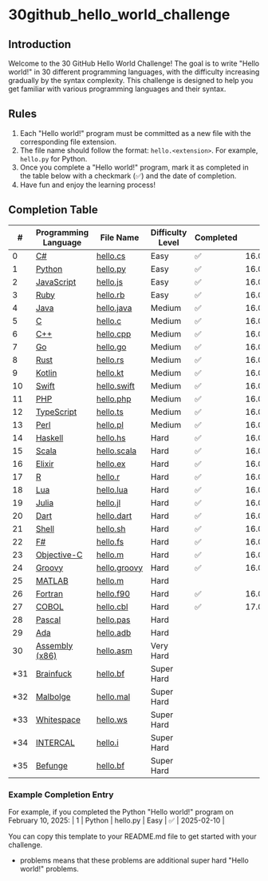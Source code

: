 # 30github_hello_world_challenge

## Introduction
Welcome to the 30 GitHub Hello World Challenge! The goal is to write "Hello world!" in 30 different programming languages, with the difficulty increasing gradually by the syntax complexity. This challenge is designed to help you get familiar with various programming languages and their syntax.

## Rules
1. Each "Hello world!" program must be committed as a new file with the corresponding file extension.
2. The file name should follow the format: `hello.<extension>`. For example, `hello.py` for Python.
3. Once you complete a "Hello world!" program, mark it as completed in the table below with a checkmark (✅) and the date of completion.
4. Have fun and enjoy the learning process!

## Completion Table

| #   | Programming Language                                                                 | File Name             | Difficulty Level | Completed | Date          |
|-----|---------------------------------------------------------------------------------------|------------------------|------------------|-----------|---------------|
| 0   | [C#](https://learn.microsoft.com/en-us/dotnet/csharp/)                               | [hello.cs](hello.cs)   | Easy             |  ✅         |  16.04.202          |
| 1   | [Python](https://python.org/)                                                        | [hello.py](hello.py)   | Easy             | ✅         | 16.04.2025     |
| 2   | [JavaScript](https://developer.mozilla.org/en-US/docs/Web/JavaScript)                | [hello.js](hello.js)   | Easy             |  ✅         | 16.04.2025               |
| 3   | [Ruby](https://www.ruby-lang.org/)                                                   | [hello.rb](hello.rb)   | Easy             |  ✅         |16.04.2025                 |
| 4   | [Java](https://www.java.com/)                                                        | [hello.java](hello.java)| Medium           | ✅          |      16.04.2025         |
| 5   | [C](https://www.cprogramming.com/)                                                   | [hello.c](hello.c)     | Medium           |  ✅          |      16.04.2025          |
| 6   | [C++](https://cplusplus.com/)                                                        | [hello.cpp](hello.cpp) | Medium           |  ✅         |      16.04.2025         |
| 7   | [Go](https://go.dev/)                                                                | [hello.go](hello.go)   | Medium           |  ✅          |    16.04.2025           |
| 8   | [Rust](https://www.rust-lang.org/)                                                   | [hello.rs](hello.rs)   | Medium           |  ✅         |    16.04.2025           |
| 9   | [Kotlin](https://kotlinlang.org/)                                                    | [hello.kt](hello.kt)   | Medium           |  ✅         |     16.04.2025          |
| 10  | [Swift](https://www.swift.org/)                                                      | [hello.swift](hello.swift)| Medium        |    ✅       |     16.04.2025           |
| 11  | [PHP](https://www.php.net/)                                                          | [hello.php](hello.php) | Medium           |    ✅       |     16.04.2025           |
| 12  | [TypeScript](https://www.typescriptlang.org/)                                        | [hello.ts](hello.ts)   | Medium           |  ✅         |    16.04.2025            |
| 13  | [Perl](https://www.perl.org/)                                                        | [hello.pl](hello.pl)   | Medium           |   ✅        |    16.04.2025           |
| 14  | [Haskell](https://www.haskell.org/)                                                  | [hello.hs](hello.hs)   | Hard             |   ✅         |   16.04.2025            |
| 15  | [Scala](https://www.scala-lang.org/)                                                 | [hello.scala](hello.scala)| Hard         |   ✅        |     16.04.2025           |
| 16  | [Elixir](https://elixir-lang.org/)                                                   | [hello.ex](hello.ex)   | Hard             |   ✅        |    16.04.2025          |
| 17  | [R](https://www.r-project.org/)                                                      | [hello.r](hello.r)     | Hard             |   ✅        |     16.04.2025          |
| 18  | [Lua](https://www.lua.org/)                                                          | [hello.lua](hello.lua) | Hard             |    ✅       |    16.04.2025           |
| 19  | [Julia](https://julialang.org/)                                                      | [hello.jl](hello.jl)   | Hard             |    ✅       |     16.04.2025          |
| 20  | [Dart](https://dart.dev/)                                                            | [hello.dart](hello.dart)| Hard            |   ✅        |   16.04.2025            |
| 21  | [Shell](https://thevaluable.dev/guide-terminal-shell-console/)                       | [hello.sh](hello.sh)   | Hard             |   ✅        |     16.04.2025           |
| 22  | [F#](https://fsharp.org/)                                                            | [hello.fs](hello.fs)   | Hard             |   ✅        |    16.04.2025           |
| 23  | [Objective-C](https://developer.apple.com/library/archive/documentation/Cocoa/Conceptual/ProgrammingWithObjectiveC/Introduction/Introduction.html) | [hello.m](hello.m)     | Hard             |     ✅      |     16.04.2025          |
| 24  | [Groovy](https://groovy-lang.org/)                                                   | [hello.groovy](hello.groovy)| Hard       |    ✅        |     16.04.2025          |
| 25  | [MATLAB](https://www.mathworks.com/)                                                 | [hello.m](hello.m)     | Hard             |           |               |
| 26  | [Fortran](https://fortran-lang.org/)                                                 | [hello.f90](hello.f90) | Hard             |      ✅     |      16.04.2025         |
| 27  | [COBOL](https://developer.ibm.com/languages/cobol/)                                  | [hello.cbl](hello.cbl) | Hard             |   ✅        |      17.04.2025         |
| 28  | [Pascal](https://www.freepascal.org/)                                                | [hello.pas](hello.pas) | Hard             |           |               |
| 29  | [Ada](https://ada-lang.io/)                                                          | [hello.adb](hello.adb) | Hard             |           |               |
| 30  | [Assembly (x86)](https://cs.lmu.edu/~ray/notes/x86assembly/)                         | [hello.asm](hello.asm) | Very Hard        |           |               |
| *31 | [Brainfuck](https://brainfuck.org/)                                                  | [hello.bf](hello.bf)   | Super Hard       |           |               |
| *32 | [Malbolge](https://malbolge.doleczek.pl/)                                            | [hello.mal](hello.mal) | Super Hard       |           |               |
| *33 | [Whitespace](https://esolangs.org/wiki/Whitespace)                                   | [hello.ws](hello.ws)   | Super Hard       |           |               |
| *34 | [INTERCAL](https://esolangs.org/wiki/INTERCAL)                                       | [hello.i](hello.i)     | Super Hard       |           |               |
| *35 | [Befunge](https://befunge.flogisoft.com/)                                            | [hello.bf](hello.bf)   | Super Hard       |           |               |


### Example Completion Entry
For example, if you completed the Python "Hello world!" program on February 10, 2025:
| 1  | Python               | hello.py  | Easy             | ✅         | 2025-02-10 |

You can copy this template to your README.md file to get started with your challenge.

* problems means that these problems are additional super hard "Hello world!" problems.

